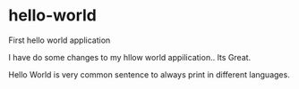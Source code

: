 # hello-world
First hello world application

I have do some changes to my hllow world appilication.. Its Great.

Hello World is very common sentence to always print in different languages.
